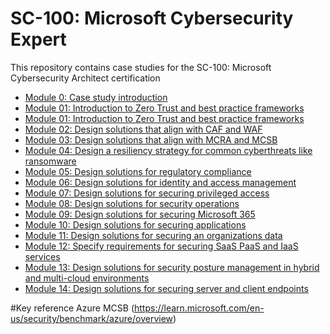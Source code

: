 # SC-100: Microsoft Cybersecurity Expert

This repository contains case studies for the SC-100: Microsoft Cybersecurity Architect certification

* [Module 0: Case study introduction](/Instructions/CaseStudyv2/00-Case%20study%20introduction.md)
* [Module 01: Introduction to Zero Trust and best practice frameworks](/Instructions/CaseStudyv2/01a-Build_security_strategy.md)
* [Module 01: Introduction to Zero Trust and best practice frameworks](/Instructions/CaseStudyv2/01b-Architecture_best_practices.md)
* [Module 02: Design solutions that align with CAF and WAF](/Instructions/CaseStudyv2/02-Design_solutions_CAF.md)
* [Module 03: Design solutions that align with MCRA and MCSB](/Instructions/CaseStudyv2/03-Best_practices_MCRA_MCSB.md)
* [Module 04: Design a resiliency strategy for common cyberthreats like ransomware](/Instructions/CaseStudyv2/04-Design_resiliency_strategy_ransomware.md)
* [Module 05: Design solutions for regulatory compliance](/Instructions/CaseStudyv2/05-Evaluate_regulatory_compliance.md)
* [Module 06: Design solutions for identity and access management](/Instructions/CaseStudyv2/06-Design_solutions_identity_access_management.md)
* [Module 07: Design solutions for securing privileged access](/Instructions/CaseStudyv2/07-Design_solutions_securing_privileged_access.md)
* [Module 08: Design solutions for security operations](/Instructions/CaseStudyv2/08-Design_solutions_security_operations.md)
* [Module 09: Design solutions for securing Microsoft 365](/Instructions/CaseStudyv2/09-Design_solutions_securing_Microsoft_365.md)
* [Module 10: Design solutions for securing applications](/Instructions/CaseStudyv2/10-Design_solutions_securing_applications.md)
* [Module 11: Design solutions for securing an organizations data](/Instructions/CaseStudyv2/11-Design_solutions_securing_organizations_data.md)
* [Module 12: Specify requirements for securing SaaS PaaS and IaaS services](/Instructions/CaseStudyv2/12-Specify_requirements_securing_PaaS_IaaS_and_SaaS.md)
* [Module 13: Design solutions for security posture management in hybrid and multi-cloud environments](/Instructions/CaseStudyv2/13-Evaluate_security_posture.md)
* [Module 14: Design solutions for securing server and client endpoints](/Instructions/CaseStudyv2/14-Design_solutions_securing_server_client_endpoints.md)

#Key reference
Azure MCSB (https://learn.microsoft.com/en-us/security/benchmark/azure/overview)
